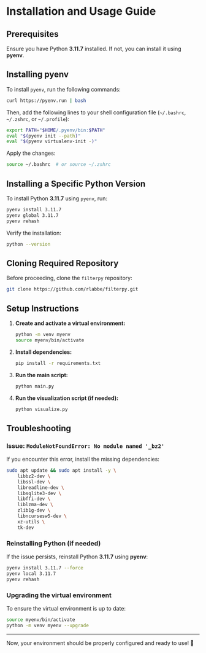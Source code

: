# Installation and Usage Guide

## Prerequisites

Ensure you have Python **3.11.7** installed. If not, you can install it using **pyenv**.

## Installing pyenv

To install `pyenv`, run the following commands:

```bash
curl https://pyenv.run | bash
```

Then, add the following lines to your shell configuration file (`~/.bashrc`, `~/.zshrc`, or `~/.profile`):

```bash
export PATH="$HOME/.pyenv/bin:$PATH"
eval "$(pyenv init --path)"
eval "$(pyenv virtualenv-init -)"
```

Apply the changes:

```bash
source ~/.bashrc  # or source ~/.zshrc
```

## Installing a Specific Python Version

To install Python **3.11.7** using `pyenv`, run:

```bash
pyenv install 3.11.7
pyenv global 3.11.7
pyenv rehash
```

Verify the installation:

```bash
python --version
```

## Cloning Required Repository

Before proceeding, clone the `filterpy` repository:

```bash
git clone https://github.com/rlabbe/filterpy.git
```

## Setup Instructions

1. **Create and activate a virtual environment:**

   ```bash
   python -m venv myenv
   source myenv/bin/activate
   ```

2. **Install dependencies:**

   ```bash
   pip install -r requirements.txt
   ```

3. **Run the main script:**

   ```bash
   python main.py
   ```

4. **Run the visualization script (if needed):**

   ```bash
   python visualize.py
   ```

## Troubleshooting

### Issue: `ModuleNotFoundError: No module named '_bz2'`

If you encounter this error, install the missing dependencies:

```bash
sudo apt update && sudo apt install -y \
    libbz2-dev \
    libssl-dev \
    libreadline-dev \
    libsqlite3-dev \
    libffi-dev \
    liblzma-dev \
    zlib1g-dev \
    libncursesw5-dev \
    xz-utils \
    tk-dev
```

### Reinstalling Python (if needed)

If the issue persists, reinstall Python **3.11.7** using **pyenv**:

```bash
pyenv install 3.11.7 --force
pyenv local 3.11.7
pyenv rehash
```

### Upgrading the virtual environment

To ensure the virtual environment is up to date:

```bash
source myenv/bin/activate
python -m venv myenv --upgrade
```

---

Now, your environment should be properly configured and ready to use! 🚀

